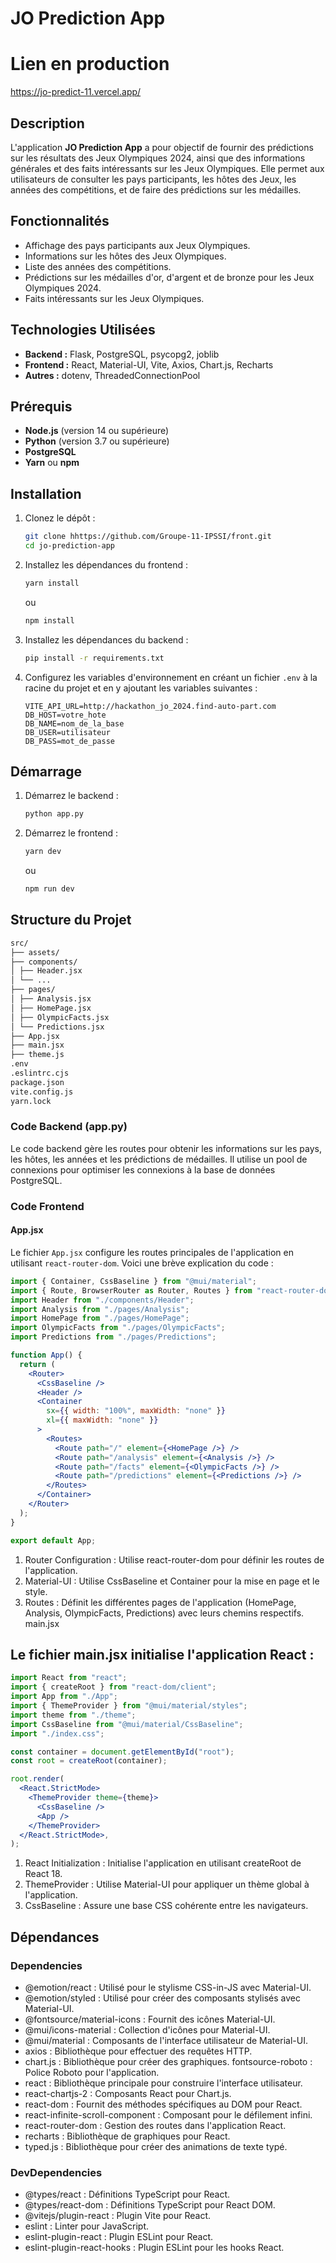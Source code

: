 # JO Prediction App

# Lien en production
https://jo-predict-11.vercel.app/

## Description
L'application **JO Prediction App** a pour objectif de fournir des prédictions sur les résultats des Jeux Olympiques 2024, ainsi que des informations générales et des faits intéressants sur les Jeux Olympiques. Elle permet aux utilisateurs de consulter les pays participants, les hôtes des Jeux, les années des compétitions, et de faire des prédictions sur les médailles.

## Fonctionnalités
- Affichage des pays participants aux Jeux Olympiques.
- Informations sur les hôtes des Jeux Olympiques.
- Liste des années des compétitions.
- Prédictions sur les médailles d'or, d'argent et de bronze pour les Jeux Olympiques 2024.
- Faits intéressants sur les Jeux Olympiques.

## Technologies Utilisées
- **Backend :** Flask, PostgreSQL, psycopg2, joblib
- **Frontend :** React, Material-UI, Vite, Axios, Chart.js, Recharts
- **Autres :** dotenv, ThreadedConnectionPool

## Prérequis
- **Node.js** (version 14 ou supérieure)
- **Python** (version 3.7 ou supérieure)
- **PostgreSQL**
- **Yarn** ou **npm**

## Installation
1. Clonez le dépôt :
    ```sh
    git clone hhttps://github.com/Groupe-11-IPSSI/front.git
    cd jo-prediction-app
    ```

2. Installez les dépendances du frontend :
    ```sh
    yarn install
    ```
    ou
    ```sh
    npm install
    ```

3. Installez les dépendances du backend :
    ```sh
    pip install -r requirements.txt
    ```

4. Configurez les variables d'environnement en créant un fichier `.env` à la racine du projet et en y ajoutant les variables suivantes :
    ```
    VITE_API_URL=http://hackathon_jo_2024.find-auto-part.com
    DB_HOST=votre_hote
    DB_NAME=nom_de_la_base
    DB_USER=utilisateur
    DB_PASS=mot_de_passe
    ```

## Démarrage
1. Démarrez le backend :
    ```sh
    python app.py
    ```

2. Démarrez le frontend :
    ```sh
    yarn dev
    ```
    ou
    ```sh
    npm run dev
    ```

## Structure du Projet

```txt
src/
├── assets/
├── components/
│ ├── Header.jsx
│ └── ...
├── pages/
│ ├── Analysis.jsx
│ ├── HomePage.jsx
│ ├── OlympicFacts.jsx
│ └── Predictions.jsx
├── App.jsx
├── main.jsx
├── theme.js
.env
.eslintrc.cjs
package.json
vite.config.js
yarn.lock
```

### Code Backend (app.py)
Le code backend gère les routes pour obtenir les informations sur les pays, les hôtes, les années et les prédictions de médailles. Il utilise un pool de connexions pour optimiser les connexions à la base de données PostgreSQL.

### Code Frontend

#### App.jsx
Le fichier `App.jsx` configure les routes principales de l'application en utilisant `react-router-dom`. Voici une brève explication du code :

```jsx
import { Container, CssBaseline } from "@mui/material";
import { Route, BrowserRouter as Router, Routes } from "react-router-dom";
import Header from "./components/Header";
import Analysis from "./pages/Analysis";
import HomePage from "./pages/HomePage";
import OlympicFacts from "./pages/OlympicFacts";
import Predictions from "./pages/Predictions";

function App() {
  return (
    <Router>
      <CssBaseline />
      <Header />
      <Container
        sx={{ width: "100%", maxWidth: "none" }}
        xl={{ maxWidth: "none" }}
      >
        <Routes>
          <Route path="/" element={<HomePage />} />
          <Route path="/analysis" element={<Analysis />} />
          <Route path="/facts" element={<OlympicFacts />} />
          <Route path="/predictions" element={<Predictions />} />
        </Routes>
      </Container>
    </Router>
  );
}

export default App;
```

1. Router Configuration : Utilise react-router-dom pour définir les routes de l'application.
2. Material-UI : Utilise CssBaseline et Container pour la mise en page et le style.
3. Routes : Définit les différentes pages de l'application (HomePage, Analysis, OlympicFacts, Predictions) avec leurs chemins respectifs.
main.jsx

## Le fichier main.jsx initialise l'application React :

```jsx
import React from "react";
import { createRoot } from "react-dom/client";
import App from "./App";
import { ThemeProvider } from "@mui/material/styles";
import theme from "./theme";
import CssBaseline from "@mui/material/CssBaseline";
import "./index.css";

const container = document.getElementById("root");
const root = createRoot(container);

root.render(
  <React.StrictMode>
    <ThemeProvider theme={theme}>
      <CssBaseline />
      <App />
    </ThemeProvider>
  </React.StrictMode>,
);
```

1. React Initialization : Initialise l'application en utilisant createRoot de React 18.
2. ThemeProvider : Utilise Material-UI pour appliquer un thème global à l'application.
3. CssBaseline : Assure une base CSS cohérente entre les navigateurs.

## Dépendances

### Dependencies
- @emotion/react : Utilisé pour le stylisme CSS-in-JS avec Material-UI.
- @emotion/styled : Utilisé pour créer des composants stylisés avec Material-UI.
- @fontsource/material-icons : Fournit des icônes Material-UI.
- @mui/icons-material : Collection d'icônes pour Material-UI.
- @mui/material : Composants de l'interface utilisateur de Material-UI.
- axios : Bibliothèque pour effectuer des requêtes HTTP.
- chart.js : Bibliothèque pour créer des graphiques.
fontsource-roboto : Police Roboto pour l'application.
- react : Bibliothèque principale pour construire l'interface utilisateur.
- react-chartjs-2 : Composants React pour Chart.js.
- react-dom : Fournit des méthodes spécifiques au DOM pour React.
- react-infinite-scroll-component : Composant pour le défilement infini.
- react-router-dom : Gestion des routes dans l'application React.
- recharts : Bibliothèque de graphiques pour React.
- typed.js : Bibliothèque pour créer des animations de texte typé.

### DevDependencies
- @types/react : Définitions TypeScript pour React.
- @types/react-dom : Définitions TypeScript pour React DOM.
- @vitejs/plugin-react : Plugin Vite pour React.
- eslint : Linter pour JavaScript.
- eslint-plugin-react : Plugin ESLint pour React.
- eslint-plugin-react-hooks : Plugin ESLint pour les hooks React.


